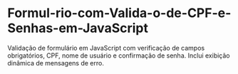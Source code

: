 # Formul-rio-com-Valida-o-de-CPF-e-Senhas-em-JavaScript
Validação de formulário em JavaScript com verificação de campos obrigatórios, CPF, nome de usuário e confirmação de senha. Inclui exibição dinâmica de mensagens de erro.
